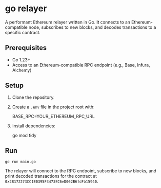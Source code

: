 # go relayer

A performant Ethereum relayer written in Go. It connects to an Ethereum-compatible node, subscribes to new blocks, and decodes transactions to a specific contract.

## Prerequisites

-   Go 1.23+
-   Access to an Ethereum-compatible RPC endpoint (e.g., Base, Infura, Alchemy)

## Setup

1. Clone the repository.
2. Create a `.env` file in the project root with:

    BASE_RPC=YOUR_ETHEREUM_RPC_URL

3. Install dependencies:

    go mod tidy

## Run

    go run main.go

The relayer will connect to the RPC endpoint, subscribe to new blocks, and print decoded transactions for the contract at `0x28172273CC1E0395F3473EC6eD062B6fdFb15940`.

